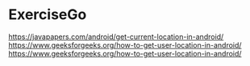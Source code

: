 # ExerciseGo

https://javapapers.com/android/get-current-location-in-android/
https://www.geeksforgeeks.org/how-to-get-user-location-in-android/
https://www.geeksforgeeks.org/how-to-get-user-location-in-android/
